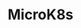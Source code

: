 ---
type: docs
title: "MicroK8s"
linkTitle: "MicroK8s"
weight: 9
description: >-
  If you do not have a Kubernetes cluster, the scenario in this section will guide on creating a MicroK8s Kubernetes cluster on your local machine and onboard it as an Azure Arc-enabled Kubernetes cluster in an automated fashion.
---